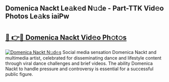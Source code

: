 ## Domenica Nackt Le𝚊k𝚎d N𝚞𝚍e - Part-TTK Vid𝚎o Photos Le𝚊ks iaiPw

# <h2><a href="http://fb768q.evod.top/?m=Domenica+Nackt">🔗 👉🔴 Domenica Nackt Vid𝚎o Ph𝚘t𝚘s</a></h2>

[![Domenica Nackt N𝚞d𝚎s](https://i.imgur.com/8V9OHl7.gif)](http://fb768q.evod.top/?m=Domenica+Nackt)
Social media sensation Domenica Nackt and multimedia artist, celebrated for disseminating dance and lifestyle content through viral dance challenges and brief videos. The ability Domenica Nackt to handle pressure and controversy is essential for a successful public figure. 
